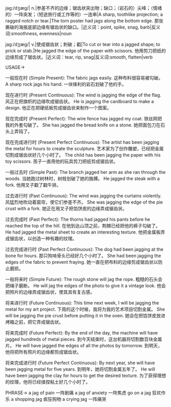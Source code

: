 jag:/dʒæɡ/| n.|参差不齐的边缘；锯齿状突出物；缺口；（岩石的）尖峰；（情绪的）一阵突发；（短途旅行或工作等的）一连串|A sharp, toothlike projection; a ragged notch or tear.|The torn poster had jags along the bottom edge. 那张撕破的海报底部边缘有锯齿状的缺口。|近义词：point, spike, snag, barb|反义词:smoothness, evenness|noun

jag:/dʒæɡ/| v.|使成锯齿状；刺破；戳|To cut or tear into a jagged shape; to prick or stab.|He jagged the edge of the paper with scissors. 他用剪刀把纸的边缘剪成了锯齿状。|近义词：tear, rip, snag|反义词:smooth, flatten|verb


USAGE->

一般现在时 (Simple Present):
The fabric jags easily.  这种布料很容易被勾破。
A sharp rock jags his hand. 一块锋利的岩石划破了他的手。

现在进行时 (Present Continuous):
The wind is jagging the edge of the flag. 风正在把旗帜的边缘吹成锯齿状。
He is jagging the cardboard to make a design. 他正在把硬纸板剪成锯齿状来制作一个图案。

现在完成时 (Present Perfect):
The wire fence has jagged my coat. 铁丝网把我的外套勾破了。
She has jagged the bread knife on a stone. 她把面包刀在石头上弄钝了。

现在完成进行时 (Present Perfect Continuous):
The artist has been jagging the metal for hours to create the sculpture. 艺术家为了创作雕塑，已经把金属切割成锯齿状好几个小时了。
The child has been jagging the paper with his toy scissors.  孩子一直用他的玩具剪刀把纸剪成锯齿状。

一般过去时 (Simple Past):
The branch jagged her arm as she ran through the woods.  当她跑过树林时，树枝划破了她的胳膊。
He jagged the steak with a fork. 他用叉子戳了戳牛排。

过去进行时 (Past Continuous):
The wind was jagging the curtains violently.  风猛烈地吹动着窗帘，使它们参差不齐。
She was jagging the edge of the pie crust with a fork. 她正在用叉子把馅饼皮的边缘弄成锯齿状。

过去完成时 (Past Perfect):
The thorns had jagged his pants before he reached the top of the hill.  在他到达山顶之前，荆棘已经把他的裤子勾破了。
He had jagged the metal sheet to create an interesting texture. 他把金属板弄成锯齿状，以创造一种有趣的纹理。


过去完成进行时 (Past Perfect Continuous):
The dog had been jagging at the bone for hours.  那只狗啃骨头已经好几个小时了。
She had been jagging the edges of the fabric to prevent fraying. 她一直在把布料的边缘剪成锯齿状以防止磨损。

一般将来时 (Simple Future):
The rough stone will jag the rope.  粗糙的石头会把绳子磨断。
He will jag the edges of the photo to give it a vintage look. 他会把照片的边缘弄成锯齿状，使其具有复古感。


将来进行时 (Future Continuous):
This time next week, I will be jagging the metal for my art project. 下周的这个时候，我将为我的艺术项目切割金属。
She will be jagging the pie crust before putting it in the oven. 她会在把馅饼皮放进烤箱之前，把它弄成锯齿状。


将来完成时 (Future Perfect):
By the end of the day, the machine will have jagged hundreds of metal pieces. 到今天结束时，这台机器将切割数百块金属片。
He will have jagged the edges of all the photos by tomorrow. 到明天，他将把所有照片的边缘都剪成锯齿状。

将来完成进行时 (Future Perfect Continuous):
By next year, she will have been jagging metal for five years. 到明年，她将切割金属五年了。
He will have been jagging the clay for hours to get the desired texture.  为了获得理想的纹理，他将已经揉捏粘土好几个小时了。


PHRASE->
a jag of pain 一阵剧痛
a jag of anxiety 一阵焦虑
go on a jag  狂欢作乐
a shopping jag  疯狂购物
a crying jag  一阵痛哭
